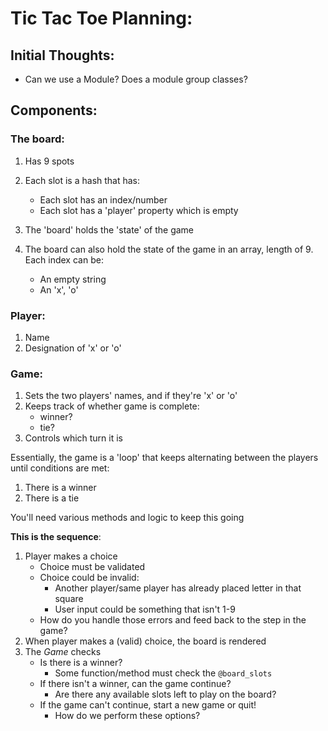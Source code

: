 # Tic Tac Toe Planning:

## Initial Thoughts:

- Can we use a Module? Does a module group classes?

## Components:

### The board:

1. Has 9 spots
1. Each slot is a hash that has:

   - Each slot has an index/number
   - Each slot has a 'player' property which is empty

1. The 'board' holds the 'state' of the game
1. The board can also hold the state of the game in an array, length of 9. Each index can be:
    - An empty string
    - An 'x', 'o'

### Player:

1. Name
1. Designation of 'x' or 'o'

### Game:

1. Sets the two players' names, and if they're 'x' or 'o'
1. Keeps track of whether game is complete:
   - winner?
   - tie?
1. Controls which turn it is

Essentially, the game is a 'loop' that keeps alternating between the players until conditions are met:
1. There is a winner
1. There is a tie

You'll need various methods and logic to keep this going

**This is the sequence**:
1. Player makes a choice
    - Choice must be validated
    - Choice could be invalid:
        - Another player/same player has already placed letter in that square
        - User input could be something that isn't 1-9
    - How do you handle those errors and feed back to the step in the game?
2. When player makes a (valid) choice, the board is rendered
3. The _Game_ checks
    - Is there is a winner?
        - Some function/method must check the `@board_slots`
    - If there isn't a winner, can the game continue?
        - Are there any available slots left to play on the board?
    - If the game can't continue, start a new game or quit!
        - How do we perform these options?
